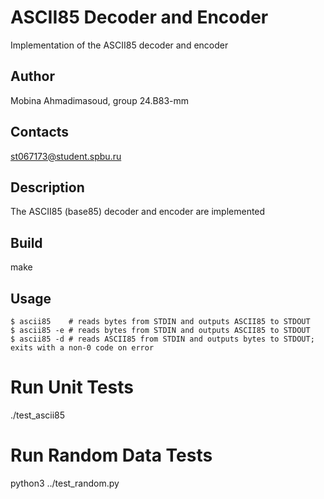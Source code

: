 #  ASCII85 Decoder and Encoder 
Implementation of the ASCII85 decoder and encoder  
  
## Author  
Mobina Ahmadimasoud, group 24.B83-mm  
## Contacts  
st067173@student.spbu.ru    
  
## Description  
The ASCII85 (base85) decoder and encoder are implemented  
## Build
make
## Usage 
```
$ ascii85    # reads bytes from STDIN and outputs ASCII85 to STDOUT
$ ascii85 -e # reads bytes from STDIN and outputs ASCII85 to STDOUT
$ ascii85 -d # reads ASCII85 from STDIN and outputs bytes to STDOUT; exits with a non-0 code on error
```
# Run Unit Tests
./test_ascii85

# Run Random Data Tests
python3 ../test_random.py